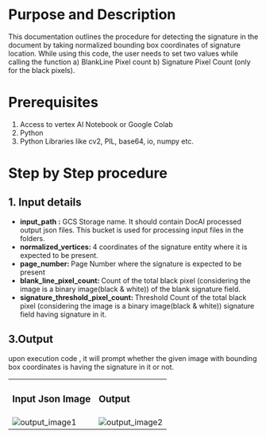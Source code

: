 # Purpose and Description
This documentation outlines the procedure for detecting the signature in the document by taking normalized bounding box coordinates of signature location.
While using this code, the user needs to set two values while calling the function a) BlankLine Pixel count b)  Signature Pixel Count (only for the black pixels).

# Prerequisites

1. Access to vertex AI Notebook or Google Colab
2. Python
3. Python Libraries like cv2, PIL, base64, io, numpy etc.

# Step by Step procedure

## 1. Input details

<ul>
    <li><b>input_path :</b> GCS Storage name. It should contain DocAI processed output json files. This bucket is used for processing input files in the folders.</li>
    <li><b>normalized_vertices: </b> 4 coordinates of the signature entity where it is expected to be present.
    <li><b>page_number: </b>Page Number where the signature is expected to be present
    <li><b>blank_line_pixel_count: </b>Count of the total black pixel (considering the image is a binary image(black & white)) of the blank signature field.
    <li><b>signature_threshold_pixel_count: </b>Threshold Count of the total black pixel (considering the image is a binary image(black & white)) signature field having signature in it.
</ul>

## 3.Output

upon execution code , it will prompt whether the given image with bounding box coordinates is having the signature in it or not.

<table>
    <tr>
        <td><h3><b>Input Json Image</b></h3></td>
        <td><h3><b>Output</b></h3></td>
    </tr>
<tr>
<td><img src="./images/image_input.png" alt ="output_image1"></td>
<td><img src="./images/image_output.png" alt ="output_image2"></td>
</tr>
</table>